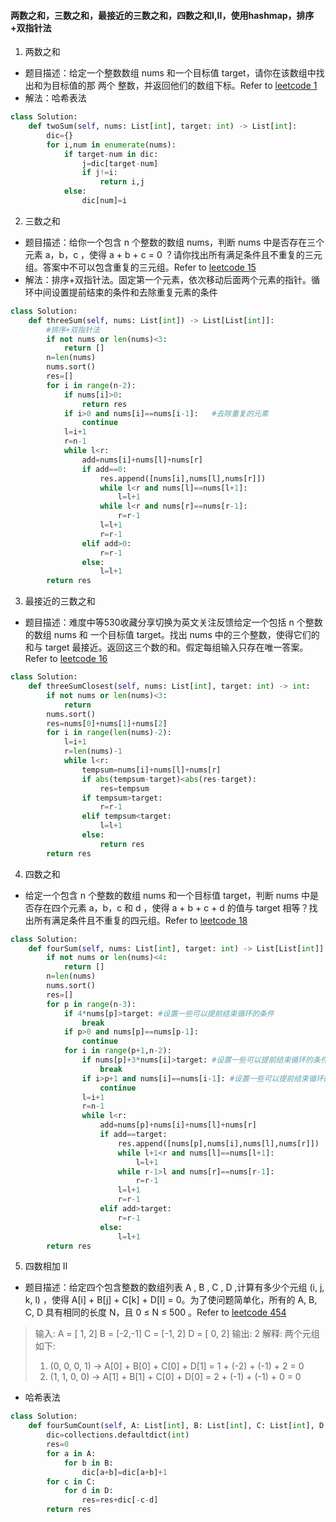 #### 两数之和，三数之和，最接近的三数之和，四数之和I,II，使用hashmap，排序+双指针法
1. 两数之和
* 题目描述：给定一个整数数组 nums 和一个目标值 target，请你在该数组中找出和为目标值的那 两个 整数，并返回他们的数组下标。Refer to [leetcode 1](https://leetcode-cn.com/problems/two-sum/)
* 解法：哈希表法
```python
class Solution:
    def twoSum(self, nums: List[int], target: int) -> List[int]:
        dic={}
        for i,num in enumerate(nums):
            if target-num in dic:
                j=dic[target-num]
                if j!=i:
                    return i,j
            else:
                dic[num]=i
```
2. 三数之和
* 题目描述：给你一个包含 n 个整数的数组 nums，判断 nums 中是否存在三个元素 a，b，c ，使得 a + b + c = 0 ？请你找出所有满足条件且不重复的三元组。答案中不可以包含重复的三元组。Refer to [leetcode 15](https://leetcode-cn.com/problems/3sum/)
* 解法：排序+双指针法。固定第一个元素，依次移动后面两个元素的指针。循环中间设置提前结束的条件和去除重复元素的条件
```python
class Solution:
    def threeSum(self, nums: List[int]) -> List[List[int]]:
        #排序+双指针法
        if not nums or len(nums)<3:
            return []
        n=len(nums)
        nums.sort()
        res=[]
        for i in range(n-2):
            if nums[i]>0:
                return res
            if i>0 and nums[i]==nums[i-1]:   #去除重复的元素
                continue
            l=i+1
            r=n-1
            while l<r:
                add=nums[i]+nums[l]+nums[r]
                if add==0:
                    res.append([nums[i],nums[l],nums[r]])
                    while l<r and nums[l]==nums[l+1]:
                        l=l+1
                    while l<r and nums[r]==nums[r-1]:
                        r=r-1
                    l=l+1
                    r=r-1
                elif add>0:
                    r=r-1
                else:
                    l=l+1
        return res
```
3. 最接近的三数之和
* 题目描述：难度中等530收藏分享切换为英文关注反馈给定一个包括 n 个整数的数组 nums 和 一个目标值 target。找出 nums 中的三个整数，使得它们的和与 target 最接近。返回这三个数的和。假定每组输入只存在唯一答案。Refer to [leetcode 16](https://leetcode-cn.com/problems/3sum-closest/)
```python
class Solution:
    def threeSumClosest(self, nums: List[int], target: int) -> int:
        if not nums or len(nums)<3:
            return 
        nums.sort()
        res=nums[0]+nums[1]+nums[2]
        for i in range(len(nums)-2):
            l=i+1
            r=len(nums)-1
            while l<r:
                tempsum=nums[i]+nums[l]+nums[r]
                if abs(tempsum-target)<abs(res-target):
                    res=tempsum
                if tempsum>target:
                    r=r-1
                elif tempsum<target:
                    l=l+1
                else:
                    return res
        return res
```
4. 四数之和
* 给定一个包含 n 个整数的数组 nums 和一个目标值 target，判断 nums 中是否存在四个元素 a，b，c 和 d ，使得 a + b + c + d 的值与 target 相等？找出所有满足条件且不重复的四元组。Refer to [leetcode 18](https://leetcode-cn.com/problems/4sum/)
```python
class Solution:
    def fourSum(self, nums: List[int], target: int) -> List[List[int]]:
        if not nums or len(nums)<4:
            return []
        n=len(nums)
        nums.sort()
        res=[]
        for p in range(n-3):
            if 4*nums[p]>target: #设置一些可以提前结束循环的条件
                break
            if p>0 and nums[p]==nums[p-1]:
                continue
            for i in range(p+1,n-2):
                if nums[p]+3*nums[i]>target: #设置一些可以提前结束循环的条件
                    break
                if i>p+1 and nums[i]==nums[i-1]: #设置一些可以提前结束循环的条件
                    continue
                l=i+1
                r=n-1
                while l<r:
                    add=nums[p]+nums[i]+nums[l]+nums[r]
                    if add==target:
                        res.append([nums[p],nums[i],nums[l],nums[r]])
                        while l+1<r and nums[l]==nums[l+1]:
                            l=l+1
                        while r-1>l and nums[r]==nums[r-1]:
                            r=r-1
                        l=l+1
                        r=r-1
                    elif add>target:
                        r=r-1
                    else:
                        l=l+1
        return res
```

5. 四数相加 II
* 题目描述：给定四个包含整数的数组列表 A , B , C , D ,计算有多少个元组 (i, j, k, l) ，使得 A[i] + B[j] + C[k] + D[l] = 0。为了使问题简单化，所有的 A, B, C, D 具有相同的长度 N，且 0 ≤ N ≤ 500 。Refer to [leetcode 454](https://leetcode-cn.com/problems/4sum-ii/)
>输入:
>A = [ 1, 2]
>B = [-2,-1]
>C = [-1, 2]
>D = [ 0, 2]
>输出:
>2
>解释:
>两个元组如下:
>1. (0, 0, 0, 1) -> A[0] + B[0] + C[0] + D[1] = 1 + (-2) + (-1) + 2 = 0
>2. (1, 1, 0, 0) -> A[1] + B[1] + C[0] + D[0] = 2 + (-1) + (-1) + 0 = 0

* 哈希表法
```python
class Solution:
    def fourSumCount(self, A: List[int], B: List[int], C: List[int], D: List[int]) -> int:
        dic=collections.defaultdict(int)
        res=0
        for a in A:
            for b in B:
                dic[a+b]=dic[a+b]+1
        for c in C:
            for d in D:
                res=res+dic[-c-d]
        return res
```
